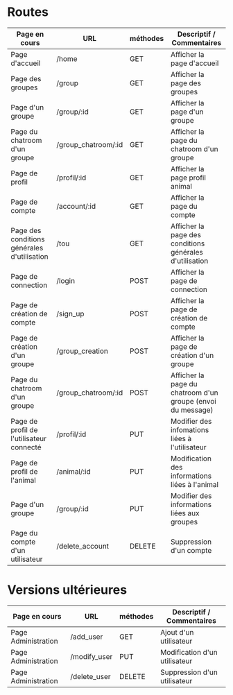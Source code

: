# Routes

|Page en cours|URL|méthodes|Descriptif / Commentaires|
|----|----|----|----|
|Page d'accueil| /home | GET| Afficher la page d'accueil|
|Page des groupes| /group | GET| Afficher la page des groupes|
|Page d'un groupe| /group/:id | GET| Afficher la page d'un groupe|
|Page du chatroom d'un groupe| /group_chatroom/:id | GET| Afficher la page du chatroom d'un groupe|
|Page de profil| /profil/:id | GET| Afficher la page profil animal|
|Page de compte| /account/:id | GET| Afficher la page du compte|
|Page des conditions générales d'utilisation| /tou | GET| Afficher la page des conditions générales d'utilisation|
|Page de connection| /login | POST| Afficher la page de connection|
|Page de création de compte| /sign_up | POST| Afficher la page de création de compte|
|Page de création d'un groupe| /group_creation | POST| Afficher la page de création d'un groupe|
|Page du chatroom d'un groupe| /group_chatroom/:id | POST| Afficher la page du chatroom d'un groupe (envoi du message)|
|Page de profil de l'utilisateur connecté| /profil/:id | PUT| Modifier des infomations liées à l'utilisateur|
|Page de profil de l'animal| /animal/:id | PUT| Modification des informations liées à l'animal|
|Page d'un groupe| /group/:id | PUT| Modifier des informations liées aux groupes|
|Page du compte d'un utilisateur| /delete_account | DELETE | Suppression d'un compte |


# Versions ultérieures

|Page en cours|URL|méthodes|Descriptif / Commentaires|
|----|----|----|----|
|Page Administration| /add_user | GET | Ajout d'un utilisateur |
|Page Administration| /modify_user | PUT | Modification d'un utilisateur |
|Page Administration| /delete_user | DELETE | Suppression d'un utilisateur |